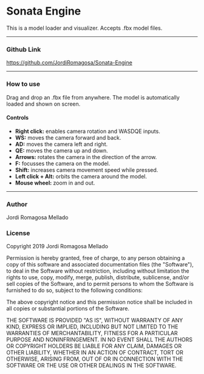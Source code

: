 # Sonata Engine

This is a model loader and visualizer. Accepts .fbx model files.

----

### Github Link
https://github.com/JordiRomagosa/Sonata-Engine

----

### How to use
Drag and drop an .fbx file from anywhere. The model is automatically loaded and shown on screen.

#### Controls
- **Right click:** enables camera rotation and WASDQE inputs.
- **WS:** moves the camera forward and back.
- **AD:** moves the camera left and right.
- **QE:** moves the camera up and down.
- **Arrows:** rotates the camera in the direction of the arrow.
- **F:** focusses the camera on the model.
- **Shift:** increases camera movement speed while pressed.
- **Left click + Alt:** orbits the camera around the model.
- **Mouse wheel:** zoom in and out.

----

### Author
Jordi Romagosa Mellado

### License
Copyright 2019 Jordi Romagosa Mellado

Permission is hereby granted, free of charge, to any person obtaining a copy of this software and associated documentation files (the "Software"), to deal in the Software without restriction, including without limitation the rights to use, copy, modify, merge, publish, distribute, sublicense, and/or sell copies of the Software, and to permit persons to whom the Software is furnished to do so, subject to the following conditions:

The above copyright notice and this permission notice shall be included in all copies or substantial portions of the Software.

THE SOFTWARE IS PROVIDED "AS IS", WITHOUT WARRANTY OF ANY KIND, EXPRESS OR IMPLIED, INCLUDING BUT NOT LIMITED TO THE WARRANTIES OF MERCHANTABILITY, FITNESS FOR A PARTICULAR PURPOSE AND NONINFRINGEMENT. IN NO EVENT SHALL THE AUTHORS OR COPYRIGHT HOLDERS BE LIABLE FOR ANY CLAIM, DAMAGES OR OTHER LIABILITY, WHETHER IN AN ACTION OF CONTRACT, TORT OR OTHERWISE, ARISING FROM, OUT OF OR IN CONNECTION WITH THE SOFTWARE OR THE USE OR OTHER DEALINGS IN THE SOFTWARE.
